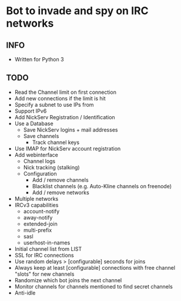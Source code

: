 # Bot to invade and spy on IRC networks

## INFO
- Written for Python 3

## TODO

- Read the Channel limit on first connection
- Add new connections if the limit is hit
- Specify a subnet to use IPs from
- Support IPv6
- Add NickServ Registration / Identification
- Use a Database
    - Save NickServ logins + mail addresses
    - Save channels
        - Track channel keys
- Use IMAP for NickServ account registration
- Add webinterface
    - Channel logs
    - Nick tracking (stalking)
    - Configuration
        - Add / remove channels
        - Blacklist channels (e.g. Auto-Kline channels on freenode)
        - Add / remove networks
- Multiple networks
- IRCv3 capabilities
    - account-notify
    - away-notify
    - extended-join
    - multi-prefix
    - sasl
    - userhost-in-names
- Initial channel list from LIST
- SSL for IRC connections
- Use random delays > [configurable] seconds for joins
- Always keep at least [configurable] connections with free channel "slots" for new channels
- Randomize which bot joins the next channel
- Monitor channels for channels mentioned to find secret channels
- Anti-idle

